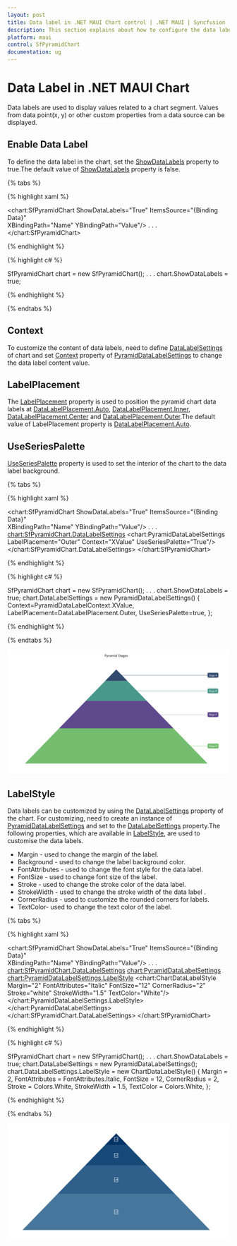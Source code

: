 ```yaml
---
layout: post
title: Data label in .NET MAUI Chart control | .NET MAUI | Syncfusion
description: This section explains about how to configure the data labels and its features in .NET MAUI Chart (SfPyramidChart).
platform: maui
control: SfPyramidChart
documentation: ug
---
```


# Data Label in .NET MAUI Chart

Data labels are used to display values related to a chart segment. Values from data point(x, y) or other custom properties from a data source can be displayed. 

## Enable Data Label 

To define the data label in the chart, set the [ShowDataLabels]() property to true.The default value of [ShowDataLabels]() property is false. 

{% tabs %}

{% highlight xaml %}

<chart:SfPyramidChart ShowDataLabels="True"
                      ItemsSource="{Binding Data}"  
                      XBindingPath="Name" 
                      YBindingPath="Value"/>
. . .
</chart:SfPyramidChart>

{% endhighlight %}

{% highlight c# %}

SfPyramidChart chart = new SfPyramidChart();
. . .
chart.ShowDataLabels = true;

{% endhighlight %}

{% endtabs %} 

## Context

To customize the content of data labels, need to define [DataLabelSettings]() of chart and set [Context]() property of [PyramidDataLabelSettings]() to change the data label content value.

## LabelPlacement

The [LabelPlacement]() property is used to position the pyramid chart data labels at [DataLabelPlacement.Auto](), [DataLabelPlacement.Inner](), [DataLabelPlacement.Center]() and [DataLabelPlacement.Outer]().The default value of LabelPlacement property is [DataLabelPlacement.Auto]().

## UseSeriesPalette

[UseSeriesPalette]() property is used to set the interior of the chart to the data label background.

{% tabs %}

{% highlight xaml %}

<chart:SfPyramidChart ShowDataLabels="True"
                      ItemsSource="{Binding Data}"  
                      XBindingPath="Name" 
                      YBindingPath="Value"/>
. . .
<chart:SfPyramidChart.DataLabelSettings>
    <chart:PyramidDataLabelSettings LabelPlacement="Outer" Context="XValue" UseSeriesPalette="True"/>
</chart:SfPyramidChart.DataLabelSettings>
</chart:SfPyramidChart>

{% endhighlight %}

{% highlight c# %}

SfPyramidChart chart = new SfPyramidChart();
. . .
chart.ShowDataLabels = true;
chart.DataLabelSettings = new PyramidDataLabelSettings()
{
    Context=PyramidDataLabelContext.XValue,
    LabelPlacement=DataLabelPlacement.Outer,
    UseSeriesPalette=true,
};

{% endhighlight %}

{% endtabs %} 

![Data label for .NET MAUI Pyramid chart](DataLabel_images/maui_chart_datalabels.png)

## LabelStyle

Data labels can be customized by using the [DataLabelSettings]() property of the chart. For customizing, need to create an instance of [PyramidDataLabelSettings]() and set to the [DataLabelSettings]() property.The following properties, which are available in [LabelStyle](), are used to customise the data labels. 

* Margin - used to change the margin of the label.
* Background - used to change the label background color.
* FontAttributes - used to change the font style for the data label.
* FontSize - used to change font size of the label.
* Stroke - used to change the stroke color of the data label.
* StrokeWidth - used to change the stroke width of the data label .
* CornerRadius - used to customize the rounded corners for labels.
* TextColor- used to change the text color of the label.

{% tabs %}

{% highlight xaml %}

<chart:SfPyramidChart ShowDataLabels="True"
                     ItemsSource="{Binding Data}"  
                     XBindingPath="Name" 
                     YBindingPath="Value"/>
. . .
 <chart:SfPyramidChart.DataLabelSettings>
    <chart:PyramidDataLabelSettings>
        <chart:PyramidDataLabelSettings.LabelStyle>
            <chart:ChartDataLabelStyle Margin="2" 
                                       FontAttributes="Italic" 
                                       FontSize="12" 
                                       CornerRadius="2" 
                                       Stroke="white"
                                       StrokeWidth="1.5"
                                       TextColor="White"/>
        </chart:PyramidDataLabelSettings.LabelStyle>
    </chart:PyramidDataLabelSettings>
 </chart:SfPyramidChart.DataLabelSettings>
</chart:SfPyramidChart>

{% endhighlight %}

{% highlight c# %}

SfPyramidChart chart = new SfPyramidChart();
. . .
chart.ShowDataLabels = true;
chart.DataLabelSettings = new PyramidDataLabelSettings();
chart.DataLabelSettings.LabelStyle = new ChartDataLabelStyle()
{
    Margin = 2,
    FontAttributes = FontAttributes.Italic,
    FontSize = 12,
    CornerRadius = 2,
    Stroke = Colors.White,
    StrokeWidth = 1.5,
    TextColor = Colors.White,
};

{% endhighlight %}

{% endtabs %} 

![Customized the data label in MAUI chart](DataLabel_images/maui_label_style.png)